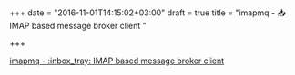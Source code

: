 +++
date = "2016-11-01T14:15:02+03:00"
draft = true
title = "imapmq - :inbox_tray: IMAP based message broker client "

+++

<p><a href="https://t.co/ojS7IGJpMq">imapmq - :inbox_tray: IMAP based message broker client </a></p>
